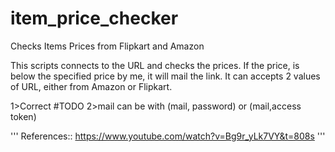 # item_price_checker
Checks Items Prices from Flipkart and Amazon

This scripts connects to the URL and checks the prices.
If the price, is below the specified price by me,
it will mail the link.
It can accepts 2 values of URL, either from Amazon or Flipkart.

1>Correct #TODO
2>mail can be with (mail, password) or (mail,access token)

'''
References:: https://www.youtube.com/watch?v=Bg9r_yLk7VY&t=808s
'''
